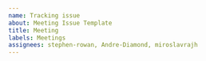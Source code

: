 ```yaml
---
name: Tracking issue
about: Meeting Issue Template
title: Meeting
labels: Meetings
assignees: stephen-rowan, Andre-Diamond, miroslavrajh
---
```


